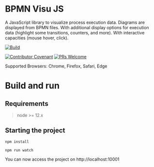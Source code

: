 # BPMN Visu JS
A JavaScript library to visualize process execution data. Diagrams are displayed from BPMN files. With additional display options for execution data (highlight some transitions, counters, and more). With interactive capacities (mouse hover, click).

[![Build](https://github.com/bonitasoft-labs/bpmn-visu-js/workflows/Build/badge.svg)](https://github.com/bonitasoft-labs/bpmn-visu-js/actions)

[![Contributor Covenant](https://img.shields.io/badge/Contributor%20Covenant-v2.0%20adopted-ff69b4.svg)](CODE_OF_CONDUCT.md) 
[![PRs Welcome](https://img.shields.io/badge/PRs-welcome-brightgreen.svg?style=flat-square)](http://makeapullrequest.com)  


Supported Browsers: Chrome, Firefox, Safari, Edge

# Build and run

## Requirements

> node >= 12.x


## Starting the project
`npm install`

`npm run watch`

You can now access the project on http://localhost:10001
